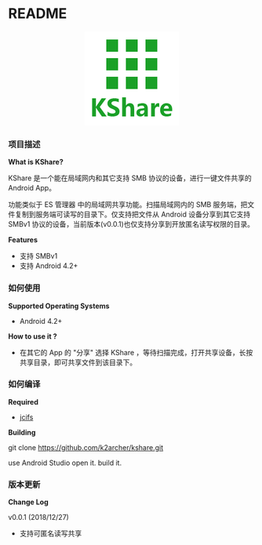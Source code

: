 # README

<div align=center><img width="192" height="192" src="https://raw.githubusercontent.com/k2archer/kshare/master/docs/image/ic_launcher.png"/></div>

### 项目描述

**What is KShare?**

KShare 是一个能在局域网内和其它支持 SMB 协议的设备，进行一键文件共享的 Android App。

功能类似于 ES 管理器 中的局域网共享功能。扫描局域网内的 SMB 服务端，把文件复制到服务端可读写的目录下。仅支持把文件从 Android 设备分享到其它支持 SMBv1 协议的设备，当前版本(v0.0.1)也仅支持分享到开放匿名读写权限的目录。

**Features**
* 支持 SMBv1 
* 支持 Android 4.2+

### 如何使用

**Supported Operating Systems**
* Android 4.2+

**How to use it ?**
* 在其它的 App 的  "分享" 选择 KShare ，等待扫描完成，打开共享设备，长按共享目录，即可共享文件到该目录下。


### 如何编译

**Required**
*  [jcifs](https://www.jcifs.org/)

**Building**

git clone https://github.com/k2archer/kshare.git

use Android Studio open it. build it.

### 版本更新

**Change Log**

v0.0.1 (2018/12/27)

* 支持可匿名读写共享